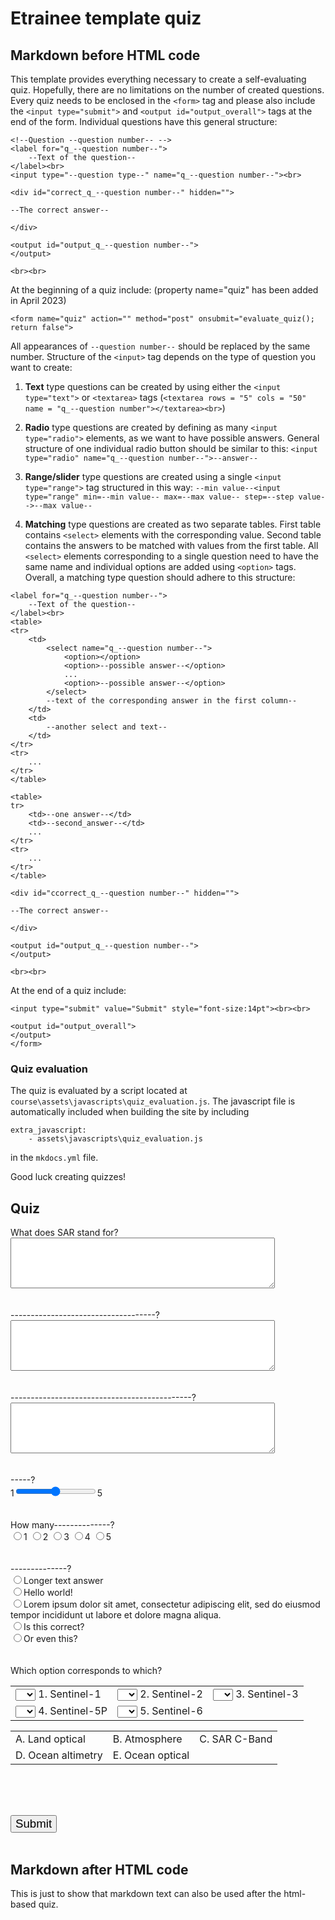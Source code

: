 # Etrainee template quiz

## Markdown before HTML code

This template provides everything necessary to create a self-evaluating quiz.
Hopefully, there are no limitations on the number of created questions.
Every quiz needs to be enclosed in the `<form>` tag and please also include the `<input type="submit">` and `<output id="output_overall">` tags at the end of the form.
Individual questions have this general structure:

```
<!--Question --question number-- -->    
<label for="q_--question number--">
    --Text of the question--
</label><br>
<input type="--question type--" name="q_--question number--"><br>

<div id="correct_q_--question number--" hidden="">

--The correct answer--

</div>

<output id="output_q_--question number--">
</output>
    
<br><br>   
```
At the beginning of a quiz include: (property name="quiz" has been added in April 2023)
```
<form name="quiz" action="" method="post" onsubmit="evaluate_quiz(); return false">
```
All appearances of `--question number--` should be replaced by the same number.
Structure of the `<input>` tag depends on the type of question you want to create:

1. **Text** type questions can be created by using either the `<input type="text">` or `<textarea>` tags (`<textarea rows = "5" cols = "50" name = "q_--question number"></textarea><br>`)

2. **Radio** type questions are created by defining as many `<input type="radio">` elements,
as we want to have possible answers.
General structure of one individual radio button should be similar to this: `<input type="radio" name="q_--question number--">--answer--`

3. **Range/slider** type questions are created using a single `<input type="range">`
tag structured in this way: `--min value--<input type="range" min=--min value-- max=--max value-- step=--step value-->--max value--`

4. **Matching** type questions are created as two separate tables. First table contains `<select>` elements with the corresponding value.
Second table contains the answers to be matched with values from the first table. 
All `<select>` elements corresponding to a single question need to have the same name and individual options
are added using `<option>` tags. Overall, a matching type question should adhere to this structure:
```
<label for="q_--question number--">
	--Text of the question--
</label><br>
<table>
<tr>
	<td>
		<select name="q_--question number--">
			<option></option>
			<option>--possible answer--</option>
			...
			<option>--possible answer--</option>
		</select>
		--text of the corresponding answer in the first column--
	</td>
	<td>
		--another select and text--
	</td>
</tr>
<tr>
	...
</tr>
</table>

<table>
tr>
	<td>--one answer--</td>
	<td>--second_answer--</td>
	...
</tr>
<tr>
	...
</tr>
</table>

<div id="ccorrect_q_--question number--" hidden="">

--The correct answer--

</div>

<output id="output_q_--question number--">
</output>
    
<br><br>   
```
At the end of a quiz include:
```
<input type="submit" value="Submit" style="font-size:14pt"><br><br>

<output id="output_overall">
</output>
</form>
```

### Quiz evaluation

The quiz is evaluated by a script located at `course\assets\javascripts\quiz_evaluation.js`. The javascript file is automatically included when building the site by including
```
extra_javascript:
    - assets\javascripts\quiz_evaluation.js
```
in the `mkdocs.yml` file.
	
Good luck creating quizzes!

## Quiz

<form name="quiz" action="" method="post" onsubmit="evaluate_quiz(); return false">

<!--Question 1-->
<label for="q_01">
What does SAR stand for?
</label><br>
<textarea rows = "5" cols = "50" name = "q_01"></textarea><br>
<div hidden id="correct_q_01">Synthetic Aperture Radar</div>
<output id="output_q_01"/></output><br><br>

<!--Question 2-->
<label for="q_02">
------------------------------------?
</label><br>
<textarea rows = "5" cols = "50" name = "q_02"></textarea><br>
<div hidden id="correct_q_02">Hello World!</div>
<output id="output_q_02"/></output><br><br>

<!--Question 3-->
<label for="q_03">
---------------------------------------------?
</label><br>
<textarea rows = "5" cols = "50" name = "q_03"></textarea><br>
<div hidden id="correct_q_03">true</div>
<output id="output_q_03"></output><br><br>

<!--Question 4-->
<label for="q_04">
-----?
</label><br>
1<input type="range" name="q_04" min="1" max="5", step="1">5<br>
<div hidden id="correct_q_04">5</div>
<output id="output_q_04"></output><br><br>

<!--Question 5-->
<label for="q_05">
How many--------------?
</label><br>
<input type="radio" name="q_05">1
<input type="radio" name="q_05">2
<input type="radio" name="q_05">3
<input type="radio" name="q_05">4
<input type="radio" name="q_05">5<br>
<div hidden id="correct_q_05">2</div>
<output id="output_q_05"></output><br><br>

<!--Question 6-->
<label for="q_06">
--------------?
</label><br>
<input type="radio" name="q_06">Longer text answer<br>
<input type="radio" name="q_06">Hello world!<br>
<input type="radio" name="q_06">Lorem ipsum dolor sit amet,
consectetur adipiscing elit, sed do eiusmod tempor incididunt ut labore et dolore magna aliqua.<br>
<input type="radio" name="q_06">Is this correct?<br>
<input type="radio" name="q_06">Or even this?<br>
<div hidden id="correct_q_06">Hello world!</div>
<output id="output_q_06"></output><br><br>

<!--Question 7-->
<label for="q_07">
Which option corresponds to which?
</label><br>
<!--1st table - contains select elements-->
<table>
<tr>
	<td><select name="q_07"> 
		<option></option>	<!--default option-->
		<option>A</option>
		<option>B</option>
		<option>C</option>
		<option>D</option>
		<option>E</option>
	</select>
	1. Sentinel-1</td>
	<td><select name="q_07"> 
		<option></option>
		<option>A</option>
		<option>B</option>
		<option>C</option>
		<option>D</option>
		<option>E</option>
	</select>
	2. Sentinel-2</td>
	<td><select name="q_07"> 
		<option></option>
		<option>A</option>
		<option>B</option>
		<option>C</option>
		<option>D</option>
		<option>E</option>
	</select>
	3. Sentinel-3</td>
</tr>
<tr>
	<td><select name="q_07"> 
		<option></option>
		<option>A</option>
		<option>B</option>
		<option>C</option>
		<option>D</option>
		<option>E</option>
	</select>
	4. Sentinel-5P</td>
	<td><select name="q_07"> 
		<option></option>
		<option>A</option>
		<option>B</option>
		<option>C</option>
		<option>D</option>
		<option>E</option>
	</select>
	5. Sentinel-6</td>
	<td></td>
</tr>
</table>

<!--2nd table - contains corresponding answers-->
<table>
<tr>
	<td>A. Land optical</td>
	<td>B. Atmosphere</td>
	<td>C. SAR C-Band</td>
</tr>
<tr>
	<td>D. Ocean altimetry</td>
	<td>E. Ocean optical</td>
	<td></td>
</tr>
</table><br>
<div hidden id="correct_q_07">C A E B D</div>
<output id="output_q_07"></output><br><br>

<input type="submit" value="Submit" style="font-size:14pt"><br><br>

<output id="output_overall"></output>

</form>

## Markdown after HTML code

This is just to show that markdown text can also be used after the html-based quiz.